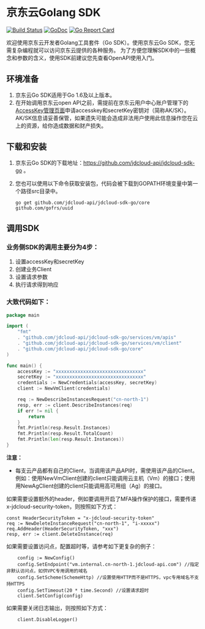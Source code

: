# 京东云Golang SDK

[![Build Status](https://travis-ci.org/jdcloud-api/jdcloud-sdk-go.svg?branch=master)](https://travis-ci.org/jdcloud-api/jdcloud-sdk-go)
[![GoDoc](https://godoc.org/github.com/jdcloud-api/jdcloud-sdk-go?status.svg)](https://godoc.org/github.com/jdcloud-api/jdcloud-sdk-go)
[![Go Report Card](https://goreportcard.com/badge/github.com/jdcloud-api/jdcloud-sdk-go)](https://goreportcard.com/report/github.com/jdcloud-api/jdcloud-sdk-go)

欢迎使用京东云开发者Golang工具套件（Go SDK）。使用京东云Go SDK，您无需复杂编程就可以访问京东云提供的各种服务。
为了方便您理解SDK中的一些概念和参数的含义，使用SDK前建议您先查看OpenAPI使用入门。

## 环境准备
1.	京东云Go SDK适用于Go 1.6及以上版本。
2.	在开始调用京东云open API之前，需提前在京东云用户中心账户管理下的[AccessKey管理页面](https://uc.jdcloud.com/accesskey/index)申请accesskey和secretKey密钥对（简称AK/SK）。AK/SK信息请妥善保管，如果遗失可能会造成非法用户使用此信息操作您在云上的资源，给你造成数据和财产损失。

## 下载和安装
1.	京东云Go SDK的下载地址：https://github.com/jdcloud-api/jdcloud-sdk-go 。
2.	您也可以使用以下命令获取安装包，代码会被下载到GOPATH环境变量中第一个路径src目录中。

    `go get github.com/jdcloud-api/jdcloud-sdk-go/core github.com/gofrs/uuid`

## 调用SDK
### 业务侧SDK的调用主要分为4步：
1.	设置accessKey和secretKey
2.	创建业务Client
3.	设置请求参数
4.	执行请求得到响应

### 大致代码如下：
``` go
package main

import (
	"fmt"
  	. "github.com/jdcloud-api/jdcloud-sdk-go/services/vm/apis"
	. "github.com/jdcloud-api/jdcloud-sdk-go/services/vm/client"
	. "github.com/jdcloud-api/jdcloud-sdk-go/core"
)

func main() {
	accessKey := "xxxxxxxxxxxxxxxxxxxxxxxxxxxxxxxx"
	secretKey := "xxxxxxxxxxxxxxxxxxxxxxxxxxxxxxxx"
	credentials := NewCredentials(accessKey, secretKey)
	client := NewVmClient(credentials)

	req := NewDescribeInstancesRequest("cn-north-1")
	resp, err := client.DescribeInstances(req)
	if err != nil {
		return
	}
	fmt.Println(resp.Result.Instances)
	fmt.Println(resp.Result.TotalCount)
	fmt.Println(len(resp.Result.Instances))
}
```

**注意：**
- 每支云产品都有自己的Client，当调用该产品API时，需使用该产品的Client。例如：使用NewVmClient创建的client只能调用云主机（Vm）的接口；使用用NewAgClient创建的client只能调用高可用组（Ag）的接口。

如果需要设置额外的header，例如要调用开启了MFA操作保护的接口，需要传递x-jdcloud-security-token，则按照如下方式：
```
const HeaderSecurityToken = "x-jdcloud-security-token"
req := NewDeleteInstanceRequest("cn-north-1", "i-xxxxx")
req.AddHeader(HeaderSecurityToken, "xxx")
resp, err := client.DeleteInstance(req)
```

如果需要设置访问点，配置超时等，请参考如下更复杂的例子：
```
	config := NewConfig()
	config.SetEndpoint("vm.internal.cn-north-1.jdcloud-api.com") //指定非默认访问点，如供VPC专用调用的域名
	config.SetScheme(SchemeHttp) //设置使用HTTP而不是HTTPS，vpc专用域名不支持HTTPS
	config.SetTimeout(20 * time.Second) //设置请求超时
	client.SetConfig(config)
```

如果需要关闭日志输出，则按照如下方式：
```
	client.DisableLogger()
```

